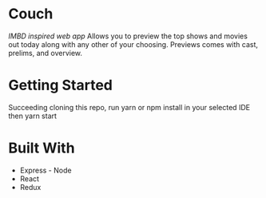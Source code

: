 # Couch
*IMBD inspired web app* Allows you to preview the top shows and movies out today along with any other of your choosing. Previews comes with cast, prelims, and overview. 

# Getting Started
Succeeding cloning this repo, run yarn or npm install in your selected IDE then yarn start

# Built With
- Express - Node
- React
- Redux
